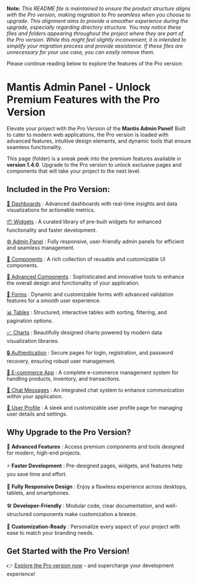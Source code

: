 **Note:** *This README file is maintained to ensure the product structure aligns with the Pro version, making migration to Pro seamless when you choose to upgrade. This alignment aims to provide a smoother experience during the upgrade, especially regarding directory structure. You may notice these files and folders appearing throughout the project where they are part of the Pro version. While this might feel slightly inconvenient, it is intended to simplify your migration process and provide assistance. If these files are unnecessary for your use case, you can easily remove them.*

Please continue reading below to explore the features of the Pro version:

# Mantis Admin Panel - Unlock Premium Features with the Pro Version

Elevate your project with the Pro Version of the <b>Mantis Admin Panel!</b> Built to cater to modern web applications, the Pro version is loaded with advanced features, intuitive design elements, and dynamic tools that ensure seamless functionality.

This page (folder) is a sneak peek into the premium features available in <b>version 1.4.0</b>. Upgrade to the Pro version to unlock exclusive pages and components that will take your project to the next level.

## Included in the Pro Version:

[🚀 Dashboards](https://mantisdashboard.com/bootstrap/default/dashboard/index.html) : Advanced dashboards with real-time insights and data visualizations for actionable metrics.

[📦 Widgets](https://mantisdashboard.com/bootstrap/default/widget/w_statistics.html) : A curated library of pre-built widgets for enhanced functionality and faster development.

[⚙️ Admin Panel](https://mantisdashboard.com/bootstrap/default/admins/course-dashboard.html) : Fully responsive, user-friendly admin panels for efficient and seamless management.

[🔧 Components](https://mantisdashboard.com/bootstrap/default/elements/bc_alert.html) : A rich collection of reusable and customizable UI components.

[🚀 Advanced Components](https://mantisdashboard.com/bootstrap/default/elements/ac_alert.html) : Sophisticated and innovative tools to enhance the overall design and functionality of your application.

[📝 Forms](https://mantisdashboard.com/bootstrap/default/forms/form_elements.html) : Dynamic and customizable forms with advanced validation features for a smooth user experience.

[📊 Tables](https://mantisdashboard.com/bootstrap/default/table/tbl_dt-simple.html) : Structured, interactive tables with sorting, filtering, and pagination options.

[📈 Charts](https://mantisdashboard.com/bootstrap/default/chart/chart-apex.html) : Beautifully designed charts powered by modern data visualization libraries.

[🔒 Authentication](https://mantisdashboard.com/bootstrap/default/pages/register.html) : Secure pages for login, registration, and password recovery, ensuring robust user management.

[🛒 E-commerce App](https://mantisdashboard.com/bootstrap/default/application/ecom_product.html) : A complete e-commerce management system for handling products, inventory, and transactions.

[💬 Chat Messages](https://mantisdashboard.com/bootstrap/default/application/chat.html) : An integrated chat system to enhance communication within your application.

[👤 User Profile](https://mantisdashboard.com/bootstrap/default/application/user-profile.html) : A sleek and customizable user profile page for managing user details and settings.

## Why Upgrade to the Pro Version?

🚀 <b>Advanced Features</b> : Access premium components and tools designed for modern, high-end projects. <br/><br/>
⚡ <b>Faster Development</b> : Pre-designed pages, widgets, and features help you save time and effort. <br/><br/>
📱 <b>Fully Responsive Design</b> : Enjoy a flawless experience across desktops, tablets, and smartphones. <br/><br/>
🛠 <b>Developer-Friendly</b> : Modular code, clear documentation, and well-structured components make customization a breeze. <br/><br/>
🎨 <b>Customization-Ready</b> : Personalize every aspect of your project with ease to match your branding needs.

## Get Started with the Pro Version!

👉 [Explore the Pro version now](https://codedthemes.com/item/mantis-bootstrap-admin-dashboard/) - and supercharge your development experience!
